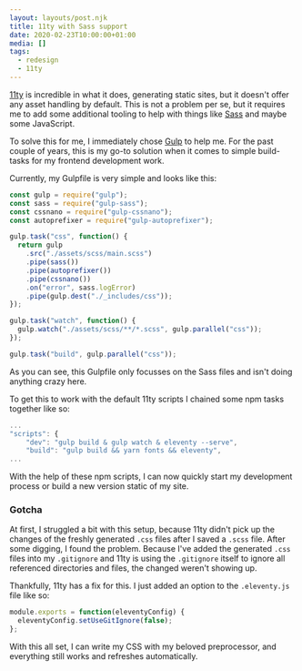 ```yaml
---
layout: layouts/post.njk
title: 11ty with Sass support
date: 2020-02-23T10:00:00+01:00
media: []
tags:
  - redesign
  - 11ty
---
```


[11ty](https://www.11ty.dev) is incredible in what it does, generating static sites, but it doesn't offer any asset handling by default. This is not a problem per se, but it requires me to add some additional tooling to help with things like [Sass](https://sass-lang.com) and maybe some JavaScript.

To solve this for me, I immediately chose [Gulp](https://gulpjs.com) to help me. For the past couple of years, this is my go-to solution when it comes to simple build-tasks for my frontend development work.

Currently, my Gulpfile is very simple and looks like this:

```js
const gulp = require("gulp");
const sass = require("gulp-sass");
const cssnano = require("gulp-cssnano");
const autoprefixer = require("gulp-autoprefixer");

gulp.task("css", function() {
  return gulp
    .src("./assets/scss/main.scss")
    .pipe(sass())
    .pipe(autoprefixer())
    .pipe(cssnano())
    .on("error", sass.logError)
    .pipe(gulp.dest("./_includes/css"));
});

gulp.task("watch", function() {
  gulp.watch("./assets/scss/**/*.scss", gulp.parallel("css"));
});

gulp.task("build", gulp.parallel("css"));
```

As you can see, this Gulpfile only focusses on the Sass files and isn't doing anything crazy here.

To get this to work with the default 11ty scripts I chained some npm tasks together like so:

```js
...
"scripts": {
    "dev": "gulp build & gulp watch & eleventy --serve",
    "build": "gulp build && yarn fonts && eleventy",
...
```

With the help of these npm scripts, I can now quickly start my development process or build a new version static of my site.

### Gotcha

At first, I struggled a bit with this setup, because 11ty didn't pick up the changes of the freshly generated `.css` files after I saved a `.scss` file. After some digging, I found the problem. Because I've added the generated `.css` files into my `.gitignore` and 11ty is using the `.gitignore` itself to ignore all referenced directories and files, the changed weren't showing up.

Thankfully, 11ty has a fix for this. I just added an option to the `.eleventy.js` file like so:

```js
module.exports = function(eleventyConfig) {
  eleventyConfig.setUseGitIgnore(false);
};
```

With this all set, I can write my CSS with my beloved preprocessor, and everything still works and refreshes automatically.

